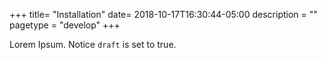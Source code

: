 +++
title= "Installation"
date= 2018-10-17T16:30:44-05:00
description = ""
pagetype = "develop"
+++

Lorem Ipsum.
Notice `draft` is set to true.